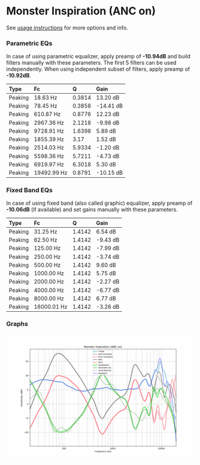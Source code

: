 # Monster Inspiration (ANC on)
See [usage instructions](https://github.com/jaakkopasanen/AutoEq#usage) for more options and info.

### Parametric EQs
In case of using parametric equalizer, apply preamp of **-10.94dB** and build filters manually
with these parameters. The first 5 filters can be used independently.
When using independent subset of filters, apply preamp of **-10.92dB**.

| Type    | Fc          |      Q | Gain      |
|:--------|:------------|:-------|:----------|
| Peaking | 18.63 Hz    | 0.3814 | 13.20 dB  |
| Peaking | 78.45 Hz    | 0.3858 | -14.41 dB |
| Peaking | 610.87 Hz   | 0.8776 | 12.23 dB  |
| Peaking | 2967.36 Hz  | 2.1218 | -9.98 dB  |
| Peaking | 9728.91 Hz  | 1.6398 | 5.89 dB   |
| Peaking | 1855.39 Hz  | 3.17   | 1.52 dB   |
| Peaking | 2514.03 Hz  | 5.9334 | -1.20 dB  |
| Peaking | 5598.36 Hz  | 5.7211 | -4.73 dB  |
| Peaking | 6919.97 Hz  | 6.3018 | 5.30 dB   |
| Peaking | 19492.99 Hz | 0.8791 | -10.15 dB |

### Fixed Band EQs
In case of using fixed band (also called graphic) equalizer, apply preamp of **-10.06dB**
(if available) and set gains manually with these parameters.

| Type    | Fc          |      Q | Gain     |
|:--------|:------------|:-------|:---------|
| Peaking | 31.25 Hz    | 1.4142 | 6.54 dB  |
| Peaking | 62.50 Hz    | 1.4142 | -9.43 dB |
| Peaking | 125.00 Hz   | 1.4142 | -7.99 dB |
| Peaking | 250.00 Hz   | 1.4142 | -3.74 dB |
| Peaking | 500.00 Hz   | 1.4142 | 9.60 dB  |
| Peaking | 1000.00 Hz  | 1.4142 | 5.75 dB  |
| Peaking | 2000.00 Hz  | 1.4142 | -2.27 dB |
| Peaking | 4000.00 Hz  | 1.4142 | -6.77 dB |
| Peaking | 8000.00 Hz  | 1.4142 | 6.77 dB  |
| Peaking | 16000.01 Hz | 1.4142 | -3.26 dB |

### Graphs
![](./Monster%20Inspiration%20(ANC%20on).png)